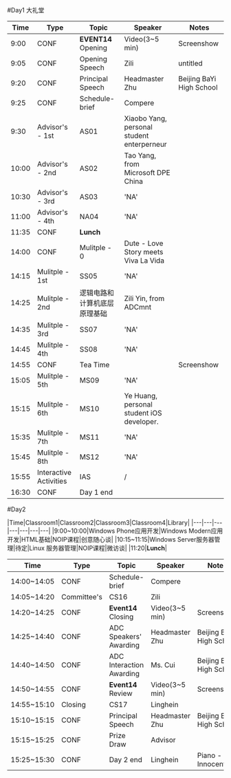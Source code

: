#Day1
大礼堂



|Time|Type|Topic|Speaker|Notes|
|---|---|---|---|---|
|9:00|CONF|**EVENT14** Opening|Video(3~5 min)|Screenshow|
|9:05|CONF|Opening Speech|Zili|untitled|
|9:20|CONF|Principal Speech|Headmaster Zhu|Beijing BaYi High School|
|9:25|CONF|Schedule-brief|Compere||
|9:30|Advisor's - 1st|AS01|Xiaobo Yang, personal student enterperneur||
|10:00|Advisor's - 2nd|AS02|Tao Yang, from Microsoft DPE China||
|10:30|Advisor's - 3rd|AS03|'NA'||
|11:00|Advisor's - 4th|NA04|'NA'||
|11:35|CONF|**Lunch**|||
|14:00|CONF|Mulitple - 0| Dute - Love Story meets Viva La Vida||
|14:15|Mulitple - 1st|SS05|'NA'||
|14:25|Mulitple - 2nd|逻辑电路和计算机底层原理基础|Zili Yin, from ADCmnt||
|14:35|Mulitple - 3rd|SS07|'NA'||
|14:45|Mulitple - 4th|SS08|'NA'||
|14:55|CONF|Tea Time||Screenshow|
|15:05|Mulitple - 5th|MS09|'NA'||
|15:15|Mulitple - 6th|MS10|Ye Huang, personal student iOS developer.||
|15:35|Mulitple - 7th|MS11|'NA'||
|15:45|Mulitple - 8th|MS12|'NA'||
|15:55|Interactive Activities|IAS|/||
|16:30|CONF|Day 1 end||

#Day2



|Time|Classroom1|Classroom2|Classroom3|Classroom4|Library|
|---|---|---|---|---|---|---|
|9:00~10:00|Windows Phone应用开发|Windows Modern应用开发|HTML基础|NOIP课程|创意随心谈|
|10:15~11:15|Windows Server服务器管理|待定|Linux 服务器管理|NOIP课程|微访谈|
|11:20|**Lunch**|


|Time|Type|Topic|Speaker|Notes|
|---|---|---|---|---|
|14:00~14:05|CONF|Schedule-brief|Compere||
|14:05~14:20|Committee's|CS16|Zili||
|14:20~14:25|CONF|**Event14** Closing|Video(3~5 min)|Screenshow|
|14:25~14:40|CONF|ADC Speakers' Awarding|Headmaster Zhu|Beijing Bayi High School|
|14:40~14:50|CONF|ADC Interaction Awarding|Ms. Cui|Beijing Bayi High School|
|14:50~14:55|CONF|**Event14** Review|Video(3~5 min)|Screenshow|
|14:55~15:10|Closing|CS17|Linghein||
|15:10~15:15|CONF|Principal Speech|Headmaster Zhu|Beijing BaYi High School|
|15:15~15:25|CONF|Prize Draw|Advisor||
|15:25~15:30|CONF|Day 2 end|Linghein| Piano - Innocent|


